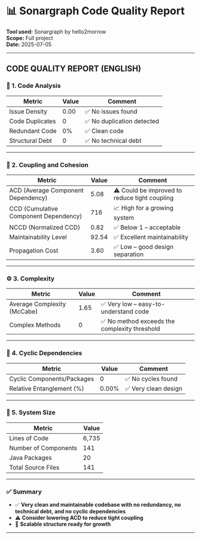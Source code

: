 # 📊 Sonargraph Code Quality Report

**Tool used:** Sonargraph by hello2morrow  
**Scope:** Full project  
**Date:** 2025-07-05

---

## CODE QUALITY REPORT (ENGLISH)

### 🧠 1. Code Analysis
| Metric | Value | Comment |
|--------|--------|----------|
| Issue Density | 0.00 | ✅ No issues found |
| Code Duplicates | 0 | ✅ No duplication detected |
| Redundant Code | 0% | ✅ Clean code |
| Structural Debt | 0 | ✅ No technical debt |

---

### 🔗 2. Coupling and Cohesion
| Metric | Value | Comment |
|--------|--------|----------|
| ACD (Average Component Dependency) | 5.08 | ⚠️ Could be improved to reduce tight coupling |
| CCD (Cumulative Component Dependency) | 716 | 📈 High for a growing system |
| NCCD (Normalized CCD) | 0.82 | ✅ Below 1 – acceptable |
| Maintainability Level | 92.54 | ✅ Excellent maintainability |
| Propagation Cost | 3.60 | ✅ Low – good design separation |

---

### ⚙️ 3. Complexity
| Metric | Value | Comment |
|--------|--------|----------|
| Average Complexity (McCabe) | 1.65 | ✅ Very low – easy-to-understand code |
| Complex Methods | 0 | ✅ No method exceeds the complexity threshold |

---

### 🔄 4. Cyclic Dependencies
| Metric | Value | Comment |
|--------|--------|----------|
| Cyclic Components/Packages | 0 | ✅ No cycles found |
| Relative Entanglement (%) | 0.00% | ✅ Very clean design |

---

### 📏 5. System Size
| Metric | Value |
|--------|--------|
| Lines of Code | 6,735 |
| Number of Components | 141 |
| Java Packages | 20 |
| Total Source Files | 141 |

---

### ✅ Summary
- ✅ **Very clean and maintainable codebase with no redundancy, no technical debt, and no cyclic dependencies**
- ⚠️ **Consider lowering ACD to reduce tight coupling**
- 📌 **Scalable structure ready for growth**

---